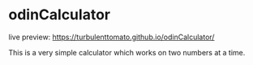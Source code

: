 # odinCalculator

live preview: https://turbulenttomato.github.io/odinCalculator/

This is a very simple calculator which works on two numbers at a time.
